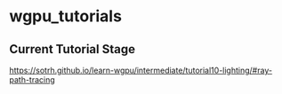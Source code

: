 # wgpu_tutorials

## Current Tutorial Stage
https://sotrh.github.io/learn-wgpu/intermediate/tutorial10-lighting/#ray-path-tracing

